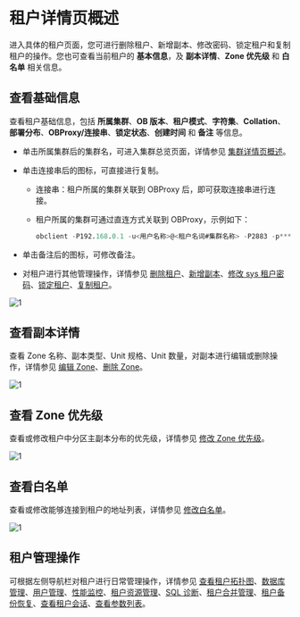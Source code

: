 # 租户详情页概述

进入具体的租户页面，您可进行删除租户、新增副本、修改密码、锁定租户和复制租户的操作。您也可查看当前租户的 **基本信息**，及 **副本详情**、**Zone 优先级** 和 **白名单** 相关信息。

## 查看基础信息

查看租户基础信息，包括 **所属集群**、**OB 版本**、**租户模式**、**字符集**、**Collation**、**部署分布**、**OBProxy/连接串**、**锁定状态**、**创建时间** 和 **备注** 等信息。

* 单击所属集群后的集群名，可进入集群总览页面，详情参见 [集群详情页概述](../1.cluster-features-1/3.overview-of-the-cluster-details-page.md)。

* 单击连接串后的图标，可直接进行复制。

  * 连接串：租户所属的集群关联到 OBProxy 后，即可获取连接串进行连接。

  * 租户所属的集群可通过直连方式关联到 OBProxy，示例如下：

    ```sql
    obclient -P192.168.0.1 -u<用户名称>@<租户名词#集群名称> -P2883 -p****** -c -A sys
    ```

* 单击备注后的图标，可修改备注。

* 对租户进行其他管理操作，详情参见 [删除租户](../../5.tenant-functions/2.manage-basic-tenant-operations/6.delete-a-tenant.md)、[新增副本](../../5.tenant-functions/2.manage-basic-tenant-operations/7.add-copy.md)、[修改 sys 租户密码](../../5.tenant-functions/2.manage-basic-tenant-operations/8.change-the-sysy-tenant-password.md)、[锁定租户](../../5.tenant-functions/2.manage-basic-tenant-operations/4.locked-tenants.md)、[复制租户](../../5.tenant-functions/2.manage-basic-tenant-operations/5.replication-tenant.md)。

![1](https://obbusiness-private.oss-cn-shanghai.aliyuncs.com/doc/img/ocp/403-ce/%E7%A7%9F%E6%88%B7%E5%9F%BA%E6%9C%AC%E4%BF%A1%E6%81%AF.png)

## 查看副本详情

查看 Zone 名称、副本类型、Unit 规格、Unit 数量，对副本进行编辑或删除操作，详情参见 [编辑 Zone](../../5.tenant-functions/2.manage-basic-tenant-operations/9.edit-a-zone.md)、[删除 Zone](../../4.cluster-features/2.basic-operations/6.manage-a-zone/4.delete-a-zone.md)。

![1](https://obbusiness-private.oss-cn-shanghai.aliyuncs.com/doc/img/ocp/401/%E5%89%AF%E6%9C%AC%E8%AF%A6%E6%83%851.png)

## 查看 Zone 优先级

查看或修改租户中分区主副本分布的优先级，详情参见 [修改 Zone 优先级](../../5.tenant-functions/2.manage-basic-tenant-operations/11.modify-a-zone-priority.md)。

![1](https://help-static-aliyun-doc.aliyuncs.com/assets/img/zh-CN/5547730261/p265481.png)

## 查看白名单

查看或修改能够连接到租户的地址列表，详情参见 [修改白名单](../../5.tenant-functions/2.manage-basic-tenant-operations/12.modify-whitelist.md)。

![1](https://help-static-aliyun-doc.aliyuncs.com/assets/img/zh-CN/5547730261/p265484.png)

## 租户管理操作

可根据左侧导航栏对租户进行日常管理操作，详情参见 [查看租户拓扑图](../../5.tenant-functions/3.view-the-tenant-topology-1.md)、[数据库管理](../../5.tenant-functions/4.database-management.md)、[用户管理](../../5.tenant-functions/5.user-management-under-a-mysqL-tenant.md)、[性能监控](../../5.tenant-functions/7.performance-monitoring.md)、[租户资源管理](../../5.tenant-functions/8.tenant-resource-management.md)、[SQL 诊断](../../5.tenant-functions/10.sql-diagnostics/2.topsql-diagnostics.md)、[租户合并管理](../../5.tenant-functions/11.merge-management/1.manage-merge-configuration.md)、[租户备份恢复](../../5.tenant-functions/12.backup-and-recover-a-tenant.md)、[查看租户会话](../../5.tenant-functions/13.session-management/1.view-tenant-sessions-1.md)、[查看参数列表](../../5.tenant-functions/14.parameters/1.view-the-parameter-list-3.md)。

